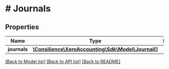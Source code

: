 # # Journals

## Properties

Name | Type | Description | Notes
------------ | ------------- | ------------- | -------------
**journals** | [**\Consilience\XeroAccounting\Sdk\Model\Journal[]**](Journal.md) |  | [optional] 

[[Back to Model list]](../../README.md#documentation-for-models) [[Back to API list]](../../README.md#documentation-for-api-endpoints) [[Back to README]](../../README.md)


